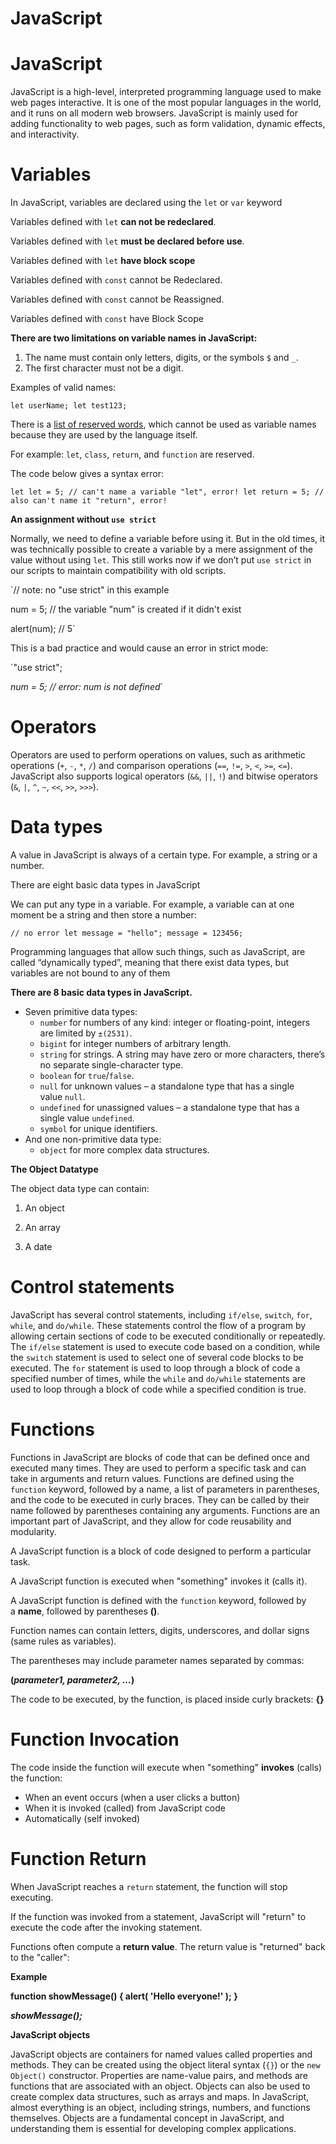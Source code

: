 # JavaScript

# JavaScript

JavaScript is a high-level, interpreted programming language used to make web pages interactive. It is one of the most popular languages in the world, and it runs on all modern web browsers. JavaScript is mainly used for adding functionality to web pages, such as form validation, dynamic effects, and interactivity.

# Variables

In JavaScript, variables are declared using the `let` or `var` keyword

Variables defined with `let` **can not be redeclared**.

Variables defined with `let` **must be declared before use**.

Variables defined with `let` **have block scope**

Variables defined with `const` cannot be Redeclared.

Variables defined with `const` cannot be Reassigned.

Variables defined with `const` have Block Scope

**There are two limitations on variable names in JavaScript:**

1. The name must contain only letters, digits, or the symbols `$` and `_`.
2. The first character must not be a digit.

Examples of valid names:

`let userName;
let test123;`

There is a [list of reserved words](https://developer.mozilla.org/en-US/docs/Web/JavaScript/Reference/Lexical_grammar#Keywords), which cannot be used as variable names because they are used by the language itself.

For example: `let`, `class`, `return`, and `function` are reserved.

The code below gives a syntax error:

`let let = 5; // can't name a variable "let", error!
let return = 5; // also can't name it "return", error!`

**An assignment without `use strict`**

Normally, we need to define a variable before using it. But in the old times, it was technically possible to create a variable by a mere assignment of the value without using `let`. This still works now if we don’t put `use strict` in our scripts to maintain compatibility with old scripts.

`// note: no "use strict" in this example

num = 5; // the variable "num" is created if it didn't exist

alert(num); // 5`

This is a bad practice and would cause an error in strict mode:

`"use strict";

*num = 5; // error: num is not defined*`

# Operators

Operators are used to perform operations on values, such as arithmetic operations (`+`, `-`, `*`, `/`) and comparison operations (`==`, `!=`, `>`, `<`, `>=`, `<=`). JavaScript also supports logical operators (`&&`, `||`, `!`) and bitwise operators (`&`, `|`, `^`, `~`, `<<`, `>>`, `>>>`).

# **Data types**

A value in JavaScript is always of a certain type. For example, a string or a number.

There are eight basic data types in JavaScript

We can put any type in a variable. For example, a variable can at one moment be a string and then store a number:

`// no error
let message = "hello";
message = 123456;`

Programming languages that allow such things, such as JavaScript, are called “dynamically typed”, meaning that there exist data types, but variables are not bound to any of them

**There are 8 basic data types in JavaScript.**

- Seven primitive data types:
    - `number` for numbers of any kind: integer or floating-point, integers are limited by `±(2531)`.
    - `bigint` for integer numbers of arbitrary length.
    - `string` for strings. A string may have zero or more characters, there’s no separate single-character type.
    - `boolean` for `true`/`false`.
    - `null` for unknown values – a standalone type that has a single value `null`.
    - `undefined` for unassigned values – a standalone type that has a single value `undefined`.
    - `symbol` for unique identifiers.
- And one non-primitive data type:
    - `object` for more complex data structures.

**The Object Datatype**

The object data type can contain:

1. An object

2. An array

3. A date

# Control  statements

JavaScript has several control statements, including `if/else`, `switch`, `for`, `while`, and `do/while`. These statements control the flow of a program by allowing certain sections of code to be executed conditionally or repeatedly. The `if/else` statement is used to execute code based on a condition, while the `switch` statement is used to select one of several code blocks to be executed. The `for` statement is used to loop through a block of code a specified number of times, while the `while` and `do/while` statements are used to loop through a block of code while a specified condition is true.

# Functions

Functions in JavaScript are blocks of code that can be defined once and executed many times. They are used to perform a specific task and can take in arguments and return values. Functions are defined using the `function` keyword, followed by a name, a list of parameters in parentheses, and the code to be executed in curly braces. They can be called by their name followed by parentheses containing any arguments. Functions are an important part of JavaScript, and they allow for code reusability and modularity.

A JavaScript function is a block of code designed to perform a particular task.

A JavaScript function is executed when "something" invokes it (calls it).

A JavaScript function is defined with the `function` keyword, followed by a **name**, followed by parentheses **()**.

Function names can contain letters, digits, underscores, and dollar signs (same rules as variables).

The parentheses may include parameter names separated by commas:

**(*parameter1, parameter2, ...*)**

The code to be executed, by the function, is placed inside curly brackets: **{}**

# Function Invocation

The code inside the function will execute when "something" **invokes** (calls) the function:

- When an event occurs (when a user clicks a button)
- When it is invoked (called) from JavaScript code
- Automatically (self invoked)

# Function Return

When JavaScript reaches a `return` statement, the function will stop executing.

If the function was invoked from a statement, JavaScript will "return" to execute the code after the invoking statement.

Functions often compute a **return value**. The return value is "returned" back to the "caller":

**Example**

**function showMessage() {
  alert( 'Hello everyone!' );
}**

***showMessage();***

**JavaScript objects**

JavaScript objects are containers for named values called properties and methods. They can be created using the object literal syntax (`{}`) or the `new Object()` constructor. Properties are name-value pairs, and methods are functions that are associated with an object. Objects can also be used to create complex data structures, such as arrays and maps. In JavaScript, almost everything is an object, including strings, numbers, and functions themselves. Objects are a fundamental concept in JavaScript, and understanding them is essential for developing complex applications.